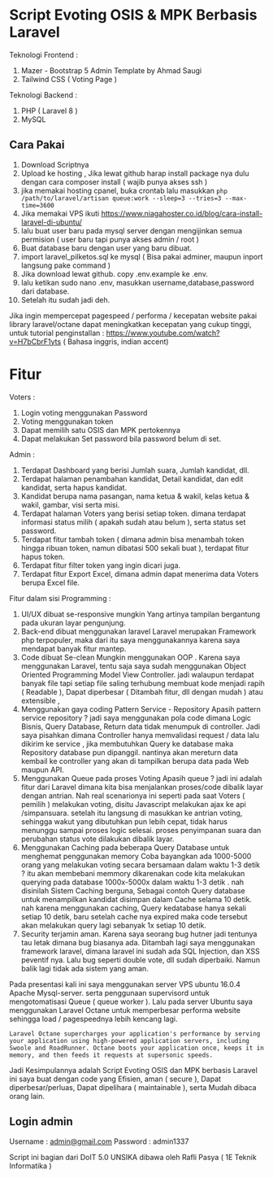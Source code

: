 # Script Evoting OSIS & MPK Berbasis Laravel

Teknologi Frontend :
1. Mazer - Bootstrap 5 Admin Template by Ahmad Saugi
2. Tailwind CSS ( Voting Page )

Teknologi Backend :
1. PHP ( Laravel 8 )
2. MySQL

## Cara Pakai
1. Download Scriptnya
2. Upload ke hosting , Jika lewat github harap install package nya dulu dengan cara composer install ( wajib punya akses ssh )
3. jika memakai hosting cpanel, buka crontab lalu masukkan `php /path/to/laravel/artisan queue:work --sleep=3 --tries=3 --max-time=3600`
4. Jika memakai VPS ikuti https://www.niagahoster.co.id/blog/cara-install-laravel-di-ubuntu/
5. lalu buat user baru pada mysql server dengan mengijinkan semua permision ( user baru tapi punya akses admin / root )
6. Buat database baru dengan user yang baru dibuat.
5. import laravel_pilketos.sql ke mysql ( Bisa pakai adminer, maupun inport langsung pake command )
6. Jika download lewat github. copy .env.example ke .env.
7. lalu ketikan sudo nano .env, masukkan username,database,password dari database.
8. Setelah itu sudah jadi deh.

Jika ingin mempercepat pagespeed / performa / kecepatan website pakai library laravel/octane dapat meningkatkan kecepatan yang cukup tinggi, untuk tutorial penginstallan :
https://www.youtube.com/watch?v=H7bCbrF1yts ( Bahasa inggris, indian accent)


# Fitur

Voters :
1. Login voting menggunakan Password
2. Voting menggunakan token
3. Dapat memilih satu OSIS dan MPK pertokennya
4. Dapat melakukan Set password bila password belum di set.

Admin : 
1. Terdapat Dashboard yang berisi Jumlah suara, Jumlah kandidat, dll.
2. Terdapat halaman penambahan kandidat, Detail kandidat, dan edit kandidat, serta hapus kandidat.
3. Kandidat berupa nama pasangan, nama ketua & wakil, kelas ketua & wakil, gambar, visi serta misi.
4. Terdapat halaman Voters yang berisi setiap token. dimana terdapat informasi status milih ( apakah sudah atau belum ), serta status set password.
5. Terdapat fitur tambah token ( dimana admin bisa menambah token hingga ribuan token, namun dibatasi 500 sekali buat ), terdapat fitur hapus token.
6. Terdapat fitur filter token yang ingin dicari juga.
7. Terdapat fitur Export Excel, dimana admin dapat menerima data Voters berupa Excel file.

Fitur dalam sisi Programming :
1. UI/UX dibuat se-responsive mungkin
   Yang artinya tampilan bergantung pada ukuran layar pengunjung.
2. Back-end dibuat menggunakan laravel
   Laravel merupakan Framework php terpopuler, maka dari itu saya menggunakannya karena saya mendapat banyak fitur mantep.
3. Code dibuat Se-clean Mungkin menggunakan OOP .
   Karena saya menggunakan Laravel, tentu saja saya sudah menggunakan Object Oriented Programming Model View Controller. jadi walaupun terdapat banyak file tapi setiap file saling terhubung membuat kode menjadi rapih ( Readable ), Dapat diperbesar ( Ditambah fitur, dll dengan mudah ) atau extensible , 
4. Menggunakan gaya coding Pattern Service - Repository
   Apasih pattern service repository ? jadi saya menggunakan pola code dimana Logic Bisnis, Query Database, Return data tidak menumpuk di controller. Jadi saya pisahkan dimana Controller hanya memvalidasi request / data lalu dikirim ke service , jika membutuhkan Query ke database maka Repository database pun dipanggil. nantinya akan mereturn data kembail ke controller yang akan di tampilkan berupa data pada Web maupun API.
5. Menggunakan Queue pada proses Voting
   Apasih queue ? jadi ini adalah fitur dari Laravel dimana kita bisa menjalankan proses/code dibalik layar dengan antrian. Nah real scenarionya ini seperti pada saat Voters ( pemilih ) melakukan voting, disitu Javascript melakukan ajax ke api /simpansuara. setelah itu langsung di masukkan ke antrian voting, sehingga wakut yang dibutuhkan pun lebih cepat, tidak harus menunggu sampai proses logic selesai. proses penyimpanan suara dan perubahan status vote dilakukan dibalik layar.
6. Menggunakan Caching pada beberapa Query Database untuk menghemat penggunakan memory
   Coba bayangkan ada 1000-5000 orang yang melakukan voting secara bersamaan dalam waktu 1-3 detik ? itu akan membebani memmory dikarenakan code kita melakukan querying pada database 1000x-5000x dalam waktu 1-3 detik . nah disinilah Sistem Caching berguna, Sebagai contoh Query database untuk menampilkan kandidat disimpan dalam Cache selama 10 detik. nah karena menggunakan caching, Query kedatabase hanya sekali setiap 10 detik, baru setelah cache nya expired maka code tersebut akan melakukan query lagi sebanyak 1x setiap 10 detik.
7. Security terjamin aman.
   Karena saya seorang bug hutner jadi tentunya tau letak dimana bug biasanya ada. Ditambah lagi saya menggunakan framework laravel, dimana laravel ini sudah ada SQL Injection, dan XSS peventif nya. Lalu bug seperti double vote, dll sudah diperbaiki. Namun balik lagi tidak ada sistem yang aman.




Pada presentasi kali ini saya menggunakan server VPS ubuntu 16.0.4 Apache Mysql-server. serta penggunaan supervisord untuk mengotomatisasi Queue ( queue worker ).
Lalu pada server Ubuntu saya menggunakan Laravel Octane untuk memperbesar performa website sehingga load / pagespeednya lebih kencang lagi.

`Laravel Octane supercharges your application's performance by serving your application using high-powered application servers, including Swoole and RoadRunner. Octane boots your application once, keeps it in memory, and then feeds it requests at supersonic speeds.`




Jadi Kesimpulannya adalah Script Evoting OSIS dan MPK berbasis Laravel ini saya buat dengan code yang Efisien, aman ( secure ), Dapat diperbesar/perluas, Dapat dipelihara ( maintainable ), serta Mudah dibaca orang lain.



## Login admin
Username : admin@gmail.com
Password : admin1337

Script ini bagian dari DoIT 5.0 UNSIKA dibawa oleh Rafli Pasya ( 1E Teknik Informatika )
